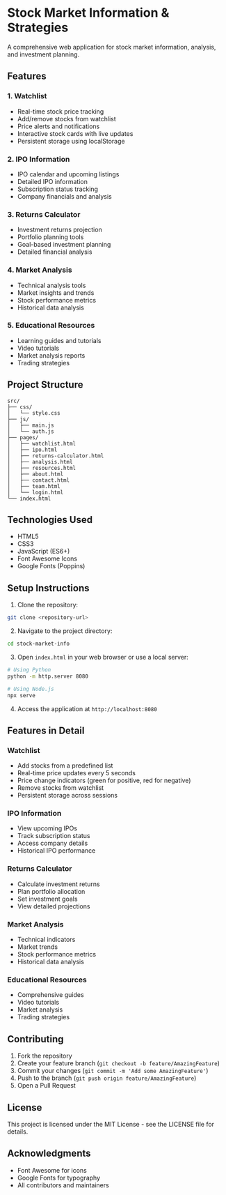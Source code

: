 # Stock Market Information & Strategies

A comprehensive web application for stock market information, analysis, and investment planning.

## Features

### 1. Watchlist
- Real-time stock price tracking
- Add/remove stocks from watchlist
- Price alerts and notifications
- Interactive stock cards with live updates
- Persistent storage using localStorage

### 2. IPO Information
- IPO calendar and upcoming listings
- Detailed IPO information
- Subscription status tracking
- Company financials and analysis

### 3. Returns Calculator
- Investment returns projection
- Portfolio planning tools
- Goal-based investment planning
- Detailed financial analysis

### 4. Market Analysis
- Technical analysis tools
- Market insights and trends
- Stock performance metrics
- Historical data analysis

### 5. Educational Resources
- Learning guides and tutorials
- Video tutorials
- Market analysis reports
- Trading strategies

## Project Structure

```
src/
├── css/
│   └── style.css
├── js/
│   ├── main.js
│   └── auth.js
├── pages/
│   ├── watchlist.html
│   ├── ipo.html
│   ├── returns-calculator.html
│   ├── analysis.html
│   ├── resources.html
│   ├── about.html
│   ├── contact.html
│   ├── team.html
│   └── login.html
└── index.html
```

## Technologies Used

- HTML5
- CSS3
- JavaScript (ES6+)
- Font Awesome Icons
- Google Fonts (Poppins)

## Setup Instructions

1. Clone the repository:
```bash
git clone <repository-url>
```

2. Navigate to the project directory:
```bash
cd stock-market-info
```

3. Open `index.html` in your web browser or use a local server:
```bash
# Using Python
python -m http.server 8080

# Using Node.js
npx serve
```

4. Access the application at `http://localhost:8080`

## Features in Detail

### Watchlist
- Add stocks from a predefined list
- Real-time price updates every 5 seconds
- Price change indicators (green for positive, red for negative)
- Remove stocks from watchlist
- Persistent storage across sessions

### IPO Information
- View upcoming IPOs
- Track subscription status
- Access company details
- Historical IPO performance

### Returns Calculator
- Calculate investment returns
- Plan portfolio allocation
- Set investment goals
- View detailed projections

### Market Analysis
- Technical indicators
- Market trends
- Stock performance metrics
- Historical data analysis

### Educational Resources
- Comprehensive guides
- Video tutorials
- Market analysis
- Trading strategies

## Contributing

1. Fork the repository
2. Create your feature branch (`git checkout -b feature/AmazingFeature`)
3. Commit your changes (`git commit -m 'Add some AmazingFeature'`)
4. Push to the branch (`git push origin feature/AmazingFeature`)
5. Open a Pull Request

## License

This project is licensed under the MIT License - see the LICENSE file for details.

## Acknowledgments

- Font Awesome for icons
- Google Fonts for typography
- All contributors and maintainers 